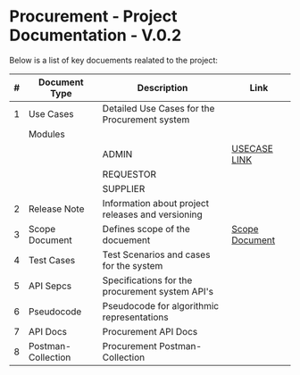 # Procurement - Project Documentation - V.0.2

Below is a list of key docuements realated to the project:

| # |Document Type | Description | Link |
|---|--------------|-------------|------|
| 1 | Use Cases | Detailed Use Cases for the Procurement system |
|   | Modules |
|   |         | ADMIN | [USECASE LINK](https://github.com/suhaib7772/Procurement-0.2/tree/main/ADMIN%20USECASES)|
|   |         | REQUESTOR |
|   |         | SUPPLIER  |
| 2 | Release Note | Information about project releases and versioning |
| 3 | Scope Document | Defines scope of the docuement | [Scope Document](https://github.com/suhaib7772/Procurement-0.2/blob/main/scope%20document/Release%20Scope%20Docuement%20v0.0.2.md) |
| 4 | Test Cases | Test Scenarios and cases for the system | 
| 5 | API Sepcs | Specifications for the procurement system API's |
| 6 | Pseudocode | Pseudocode for algorithmic representations |
| 7 | API Docs | Procurement API Docs |
| 8 | Postman-Collection | Procurement Postman-Collection |
